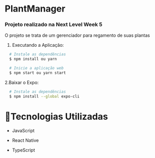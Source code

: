 # PlantManager


### Projeto realizado na Next Level Week  5
O projeto se trata de um gerenciador para regamento de suas plantas 

1. Executando a Aplicação:

```sh
  # Instale as dependências
  $ npm install ou yarn

  # Inicie a aplicação web
  $ npm start ou yarn start
  ```
  2.Baixar o Expo:

```sh
  # Instale as dependências
  $ npm install --global expo-cli
  ```

<h1>🚀Tecnologias Utilizadas </h1>

- JavaScript

- React Native

- TypeScript





